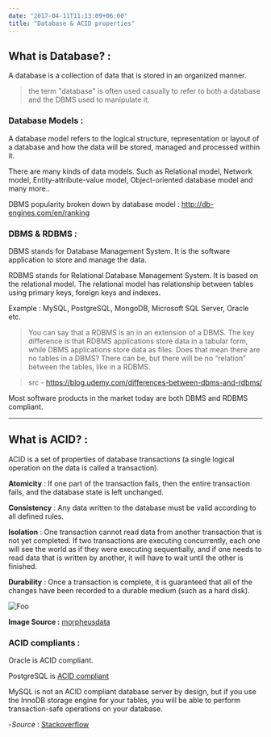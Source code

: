 ```yaml
---
date: "2017-04-11T11:13:09+06:00"
title: "Database & ACID properties"
---
```


## What is Database? :
  A database is a collection of data that is stored in an organized manner.

> the term "database" is often used casually to refer to both a database and the DBMS used to manipulate it.

### Database Models :
A database model refers to the logical structure, representation or layout of a database and how the data will be stored, managed and processed within it.

There are many kinds of data models. Such as Relational model, Network model, Entity-attribute-value model, Object-oriented database model and many more..

DBMS popularity broken down by database model : http://db-engines.com/en/ranking

### DBMS & RDBMS :
DBMS stands for Database Management System. It is the software application to store and manage the data.

RDBMS stands for Relational Database Management System. It is based on the relational model. The relational model has relationship between tables using primary keys, foreign keys and indexes. 

Example : MySQL, PostgreSQL, MongoDB, Microsoft SQL Server, Oracle etc.

> You can say that a RDBMS is an in an extension of a DBMS. The key difference is that RDBMS applications store data in a tabular form, while DBMS applications store data as files. Does that mean there are no tables in a DBMS? There can be, but there will be no “relation” between the tables, like in a RDBMS. 

> src - https://blog.udemy.com/differences-between-dbms-and-rdbms/

Most software products in the market today are both DBMS and RDBMS compliant. 

---

## What is ACID? :

ACID is a set of properties of database transactions (a single logical operation on the data is called a transaction).

**Atomicity** :  If one part of the transaction fails, then the entire transaction fails, and the database state is left unchanged.

**Consistency** : Any data written to the database must be valid according to all defined rules.

**Isolation** : One transaction cannot read data from another transaction that is not yet completed. If two transactions are executing concurrently, each one will see the world as if they were executing sequentially, and if one needs to read data that is written by another, it will have to wait until the other is finished.

**Durability** : Once a transaction is complete, it is guaranteed that all of the changes have been recorded to a durable medium (such as a hard disk).


![Foo](https://s3-us-west-1.amazonaws.com/morpheus-staging/system/spud_media/332/original/acidoverwiew.png?1422558433)

**Image Source :** [morpheusdata](https://www.morpheusdata.com/blog/2015-01-29-when-do-you-need-acid-compliance-)

### ACID compliants :
  
Oracle is ACID compliant.

PostgreSQL is [ACID compliant](https://www.postgresql.org/about)

MySQL is not an ACID compliant database server by design, but if you use the InnoDB storage engine for your tables, you will be able to perform transaction-safe operations on your database. 

-*Source* : [Stackoverflow](http://stackoverflow.com/questions/4264849/how-to-implement-the-acid-model-for-a-database)